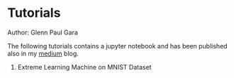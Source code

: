 # Tutorials
Author: Glenn Paul Gara

The following tutorials contains a jupyter notebook and has been published also in my [medium](https://medium.com/@glenngara) blog.

1. Extreme Learning Machine on MNIST Dataset
 
